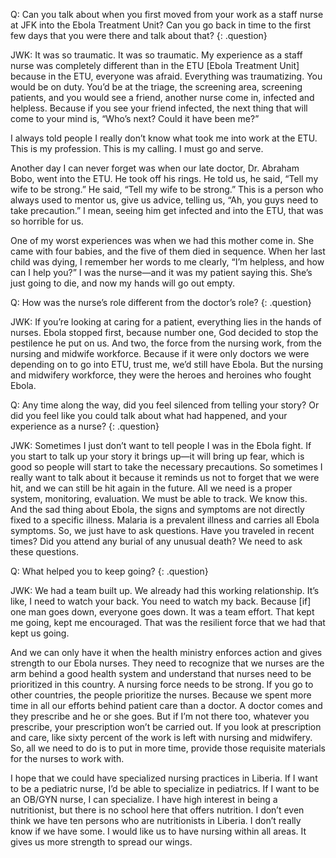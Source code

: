 Q: Can you talk about when you first moved from your work as a staff nurse at JFK into the Ebola Treatment Unit? Can you go back in time to the first few days that you were there and talk about that?
{: .question}

JWK: It was so traumatic. It was so traumatic. My experience as a staff nurse was completely different than in the ETU [Ebola Treatment Unit] because in the ETU, everyone was afraid. Everything was traumatizing. You would be on duty. You’d be at the triage, the screening area, screening patients, and you would see a friend, another nurse come in, infected and helpless. Because if you see your friend infected, the next thing that will come to your mind is, “Who’s next? Could it have been me?”

I always told people I really don’t know what took me into work at the ETU. This is my profession. This is my calling. I must go and serve.

Another day I can never forget was when our late doctor, Dr. Abraham Bobo, went into the ETU.  He took off his rings. He told us, he said, “Tell my wife to be strong.” He said, “Tell my wife to be strong.” This is a person who always used to mentor us, give us advice, telling us, “Ah, you guys need to take precaution.” I mean, seeing him get infected and into the ETU, that was so horrible for us.

One of my worst experiences was when we had this mother come in. She came with four babies, and the five of them died in sequence. When her last child was dying, I remember her words to me clearly, “I’m helpless, and how can I help you?” I was the nurse—and it was my patient saying this. She’s just going to die, and now my hands will go out empty.

Q: How was the nurse’s role different from the doctor’s role?
{: .question}

JWK: If you’re looking at caring for a patient, everything lies in the hands of nurses.  Ebola stopped first, because number one, God decided to stop the pestilence he put on us. And two, the force from the nursing work, from the nursing and midwife workforce. Because if it were only doctors we were depending on to go into ETU, trust me, we’d still have Ebola. But the nursing and midwifery workforce, they were the heroes and heroines who fought Ebola.

Q: Any time along the way, did you feel silenced from telling your story? Or did you feel like you could talk about what had happened, and your experience as a nurse?
{: .question}

JWK: Sometimes I just don’t want to tell people I was in the Ebola fight. If you start to talk up your story it brings up—it will bring up fear, which is good so people will start to take the necessary precautions. So sometimes I really want to talk about it because it reminds us not to forget that we were hit, and we can still be hit again in the future. All we need is a proper system, monitoring, evaluation. We must be able to track. We know this. And the sad thing about Ebola, the signs and symptoms are not directly fixed to a specific illness. Malaria is a prevalent illness and carries all Ebola symptoms. So, we just have to ask questions. Have you traveled in recent times? Did you attend any burial of any unusual death? We need to ask these questions.

Q: What helped you to keep going?
{: .question}

JWK: We had a team built up. We already had this working relationship. It’s like, I need to watch your back. You need to watch my back. Because [if] one man goes down, everyone goes down. It was a team effort. That kept me going, kept me encouraged. That was the resilient force that we had that kept us going.

And we can only have it when the health ministry enforces action and gives strength to our Ebola nurses. They need to recognize that we nurses are the arm behind a good health system and understand that nurses need to be prioritized in this country. A nursing force needs to be strong. If you go to other countries, the people prioritize the nurses. Because we spent more time in all our efforts behind patient care than a doctor. A doctor comes and they prescribe and he or she goes. But if I’m not there too, whatever you prescribe, your prescription won’t be carried out. If you look at prescription and care, like sixty percent of the work is left with nursing and midwifery. So, all we need to do is to put in more time, provide those requisite materials for the nurses to work with.

I hope that we could have specialized nursing practices in Liberia. If I want to be a pediatric nurse, I’d be able to specialize in pediatrics. If I want to be an OB/GYN nurse, I can specialize. I have high interest in being a nutritionist, but there is no school here that offers nutrition. I don’t even think we have ten persons who are nutritionists in Liberia. I don’t really know if we have some. I would like us to have nursing within all areas. It gives us more strength to spread our wings.
